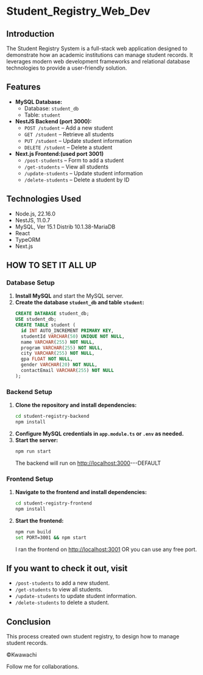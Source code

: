 # Student_Registry_Web_Dev

## Introduction
The Student Registry System is a full-stack web application designed to demonstrate how an academic institutions can manage student records. It leverages modern web development frameworks and relational database technologies to provide a user-friendly solution.

## Features

- **MySQL Database:**  
  - Database: `student_db`
  - Table: `student`
- **NestJS Backend (port 3000):**
  - `POST /student` – Add a new student
  - `GET /student` – Retrieve all students
  - `PUT /student` – Update student information
  - `DELETE /student` – Delete a student
- **Next.js Frontend:(used port 3001)**
  - `/post-students` – Form to add a student
  - `/get-students` – View all students
  - `/update-students` – Update student information
  - `/delete-students` – Delete a student by ID

## Technologies Used

- Node.js, 22.16.0
- NestJS, 11.0.7
- MySQL, Ver 15.1 Distrib 10.1.38-MariaDB
- React
- TypeORM
- Next.js

## HOW TO SET IT ALL UP

### Database Setup

1. **Install MySQL** and start the MySQL server.
2. **Create the database `student_db` and table `student`:**
   ```sql
   CREATE DATABASE student_db;
   USE student_db;
   CREATE TABLE student (
     id INT AUTO_INCREMENT PRIMARY KEY,
     studentId VARCHAR(50) UNIQUE NOT NULL,
     name VARCHAR(255) NOT NULL,
     program VARCHAR(255) NOT NULL,
     city VARCHAR(255) NOT NULL,
     gpa FLOAT NOT NULL,
     gender VARCHAR(20) NOT NULL,
     contactEmail VARCHAR(255) NOT NULL
   );
   ```
### Backend Setup

1. **Clone the repository and install dependencies:**
   ```bash
   cd student-registry-backend
   npm install
   ```
2. **Configure MySQL credentials in `app.module.ts` or `.env` as needed.**
3. **Start the server:**
   ```bash
   npm run start
   ```
   The backend will run on  [http://localhost:3000](http://localhost:3000)---DEFAULT

### Frontend Setup

1. **Navigate to the frontend and install dependencies:**
   ```bash
   cd student-registry-frontend
   npm install
   ```
2. **Start the frontend:**
   ```bash
   npm run build
   set PORT=3001 && npm start
   ```
   I ran the frontend on [http://localhost:3001](http://localhost:3001) OR you can use any free port.

## If you want to check it out, visit

- `/post-students` to add a new student.
- `/get-students` to view all students.
- `/update-students` to update student information.
- `/delete-students` to delete a student.

## Conclusion

This process created own student registry, to design how to manage student records.

&copy;Kwawachi

Follow me for collaborations.


